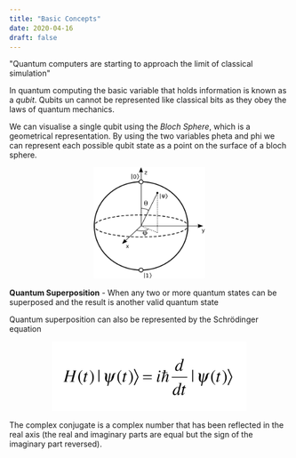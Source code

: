 ```yaml
---
title: "Basic Concepts"
date: 2020-04-16
draft: false
---
```


"Quantum computers are starting to approach the limit of classical simulation"

In quantum computing the basic variable that holds information is known as a *qubit*. Qubits un cannot
be represented like classical bits as they obey the laws of quantum mechanics.

We can visualise a single qubit using the *Bloch Sphere*, which is a geometrical representation. By using the two variables pheta and phi we can represent each possible qubit state as a point on the surface of a bloch sphere.

<p align="center">
<img src="./assets/BlochSphere.svg" width="200" height="200">
</p>

**Quantum Superposition** - When any two or more quantum states can be superposed
and the result is another valid quantum state

Quantum superposition can also be represented by the Schrödinger equation

<p align="center">
<img src="./assets/SchrodingerEquation.png" width="350" height="125">
</p>

The complex conjugate is a complex number that has been reflected in the real axis (the real and imaginary parts are equal but the sign of the imaginary part reversed).
